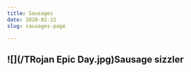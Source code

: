 ```yaml
---
title: Sausages
date: 2020-02-22
slug: sausages-page

---
```

## ![](/TRojan Epic Day.jpg)Sausage sizzler